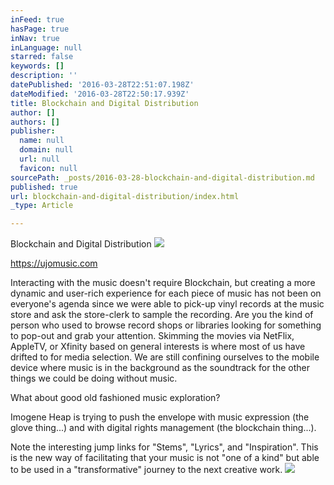 ```yaml
---
inFeed: true
hasPage: true
inNav: true
inLanguage: null
starred: false
keywords: []
description: ''
datePublished: '2016-03-28T22:51:07.198Z'
dateModified: '2016-03-28T22:50:17.939Z'
title: Blockchain and Digital Distribution
author: []
authors: []
publisher:
  name: null
  domain: null
  url: null
  favicon: null
sourcePath: _posts/2016-03-28-blockchain-and-digital-distribution.md
published: true
url: blockchain-and-digital-distribution/index.html
_type: Article

---
```

Blockchain and Digital Distribution
![](https://the-grid-user-content.s3-us-west-2.amazonaws.com/28950091-e35a-4da7-910f-71954a79289c.png)

https://ujomusic.com

Interacting with the music doesn't require Blockchain, but creating a more dynamic and user-rich experience for each piece of music has not been on everyone's agenda since we were able to pick-up vinyl records at the music store and ask the store-clerk to sample the recording. Are you the kind of person who used to browse record shops or libraries looking for something to pop-out and grab your attention. Skimming the movies via NetFlix, AppleTV, or Xfinity based on general interests is where most of us have drifted to for media selection.  We are still confining ourselves to the mobile device where music is in the background as the soundtrack for the other things we could be doing without music. 

What about good old fashioned music exploration?

Imogene Heap is trying to push the envelope with music expression (the glove thing...) and with digital rights management (the blockchain thing...).  

Note the interesting jump links for "Stems", "Lyrics", and "Inspiration".  This is the new way of facilitating that your music is not "one of a kind" but able to be used in a "transformative" journey to the next creative work. ![](https://the-grid-user-content.s3-us-west-2.amazonaws.com/f97954e1-0c2b-43c0-87d5-e8c839bbce08.png)